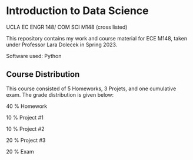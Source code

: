 # Introduction to Data Science
UCLA EC ENGR 148/ COM SCI M148 (cross listed)

This repository contains my work and course material for ECE M148, taken under Professor Lara Dolecek in Spring 2023. 


Software used: Python


## Course Distribution

This course consisted of 5 Homeworks, 3 Projets, and one cumulative exam. The grade distribution is given below:


40 % Homework

10 % Project #1

10 % Project #2

20 % Project #3

20 % Exam

